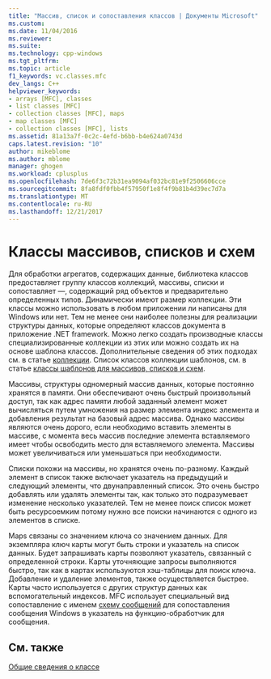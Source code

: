 ```yaml
---
title: "Массив, список и сопоставления классов | Документы Microsoft"
ms.custom: 
ms.date: 11/04/2016
ms.reviewer: 
ms.suite: 
ms.technology: cpp-windows
ms.tgt_pltfrm: 
ms.topic: article
f1_keywords: vc.classes.mfc
dev_langs: C++
helpviewer_keywords:
- arrays [MFC], classes
- list classes [MFC]
- collection classes [MFC], maps
- map classes [MFC]
- collection classes [MFC], lists
ms.assetid: 81a13a7f-0c2c-4efd-b6bb-b4e624a0743d
caps.latest.revision: "10"
author: mikeblome
ms.author: mblome
manager: ghogen
ms.workload: cplusplus
ms.openlocfilehash: 7de6f3c72b31ea9094af032bc81e9f2506606cce
ms.sourcegitcommit: 8fa8fdf0fbb4f57950f1e8f4f9b81b4d39ec7d7a
ms.translationtype: MT
ms.contentlocale: ru-RU
ms.lasthandoff: 12/21/2017
---
```

# <a name="array-list-and-map-classes"></a>Классы массивов, списков и схем
Для обработки агрегатов, содержащих данные, библиотека классов предоставляет группу классов коллекций, массивы, списки и сопоставляет —, содержащий ряд объектов и предварительно определенных типов. Динамически имеют размер коллекции. Эти классы можно использовать в любом приложении ли написаны для Windows или нет. Тем не менее они наиболее полезны для реализации структуры данных, которые определяют классов документа в приложение .NET framework. Можно легко создать производные классы специализированные коллекции из этих или можно создать их на основе шаблона классов. Дополнительные сведения об этих подходах см. в статье [коллекции](../mfc/collections.md). Список классов коллекции шаблонов, см. в статье [классы шаблонов для массивов, списков и схем](../mfc/template-classes-for-arrays-lists-and-maps.md).  
  
 Массивы, структуры одномерный массив данных, которые постоянно хранятся в памяти. Они обеспечивают очень быстрый произвольный доступ, так как адрес памяти любой заданный элемент может вычисляться путем умножения на размер элемента индекс элемента и добавления результат на базовый адрес массива. Однако массивы являются очень дорого, если необходимо вставить элементы в массиве, с момента весь массив последние элемента вставляемого имеет чтобы освободить место для вставляемого элемента. Массивы может увеличиваться или уменьшаться при необходимости.  
  
 Списки похожи на массивы, но хранятся очень по-разному. Каждый элемент в список также включает указатель на предыдущий и следующий элементы, что двунаправленный список. Это очень быстро добавлять или удалять элементы так, как только это подразумевает изменение несколько указателей. Тем не менее поиск список может быть ресурсоемким потому нужно все поиски начинаются с одного из элементов в списке.  
  
 Maps связаны со значением ключа со значением данных. Для экземпляра ключ карты могут быть строки и указатель на список данных. Будет запрашивать карты позволяют указатель, связанный с определенной строки. Карты уточняющие запросы выполняются быстро, так как в картах используются хэш-таблицы для поиск ключа. Добавление и удаление элементов, также осуществляется быстрее. Карты часто используется с других структур данных как вспомогательный индексов. MFC использует специальный вид сопоставление с именем [схему сообщений](../mfc/mapping-messages.md) для сопоставления сообщения Windows в указатель на функцию-обработчик для сообщения.  
  
## <a name="see-also"></a>См. также  
 [Общие сведения о классе](../mfc/class-library-overview.md)

